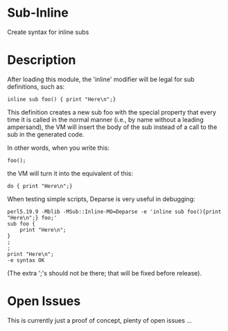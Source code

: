 Sub-Inline
=================

Create syntax for inline subs

Description
===========

After loading this module, the 'inline' modifier will be legal for sub definitions, such as:

```
inline sub foo() { print "Here\n";}
```

This definition creates a new sub foo with the special property that every time it is called in the normal manner (i.e., by name without a leading ampersand), the VM will insert the body of the sub instead of a call to the sub in the generated code.

In other words, when you write this:

```
foo();
```

the VM will turn it into the equivalent of this:

```
do { print "Here\n";}
```

When testing simple scripts, Deparse is very useful in debugging:

```
perl5.19.9 -Mblib -MSub::Inline-MO=Deparse -e 'inline sub foo(){print "Here\n";} foo;'
sub foo {
    print "Here\n";
}
;
;
print "Here\n";
-e syntax OK
```

(The extra ';'s should not be there; that will be fixed before release).

Open Issues
===========

This is currently just a proof of concept, plenty of open issues ...
